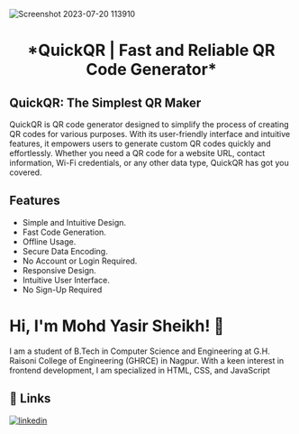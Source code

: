 ![Screenshot 2023-07-20 113910](https://github.com/mohdyasir5155/QuickQR-Fast-and-Reliable-QR-Code-Generator/assets/131906472/2bd006c7-741c-4912-b86e-0f6a2e89a799)

<h1 align=center>*QuickQR | Fast and Reliable QR Code Generator*</h1>

## QuickQR: The Simplest QR Maker

QuickQR is QR code generator designed to simplify the process of creating QR codes for various purposes. With its user-friendly interface and intuitive features, it empowers users to generate custom QR codes quickly and effortlessly. Whether you need a QR code for a website URL, contact information, Wi-Fi credentials, or any other data type, QuickQR has got you covered.
## Features

- Simple and Intuitive Design.
- Fast Code Generation.
- Offline Usage.
- Secure Data Encoding.
- No Account or Login Required.
- Responsive Design.
- Intuitive User Interface.
- No Sign-Up Required


# Hi, I'm Mohd Yasir Sheikh! 👋

I am a student of B.Tech in Computer Science and Engineering at G.H. Raisoni College of Engineering (GHRCE) in Nagpur. With a keen interest in frontend development, I am specialized in HTML, CSS, and JavaScript

## 🔗 Links

[![linkedin](https://img.shields.io/badge/linkedin-0A66C2?style=for-the-badge&logo=linkedin&logoColor=white)](https://www.linkedin.com/in/mohd-sheikh-35aab2274/)
